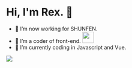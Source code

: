 #  Hi, I'm Rex. 👋


- 🔭 I’m now working for SHUNFEN.
- 🌱 I’m a coder of front-end. <img src="https://media.giphy.com/media/WUlplcMpOCEmTGBtBW/giphy.gif" width="30"> 
- 🤔 I’m currently coding in Javascript and Vue. 


<!-- <img align="right" height="280" src="https://pic2.zhimg.com/v2-28020003d4a493c78d8202ba6c35f179_b.webp"> -->
<img align="left" src="https://github-readme-stats.vercel.app/api?username=GDUT-Rex&show_icons=true&hide_border=true">
<!-- <img align="right" src="https://github-readme-stats.vercel.app/api/top-langs/?username=ThinkingThigh&hide_border=true"> -->
<div>
